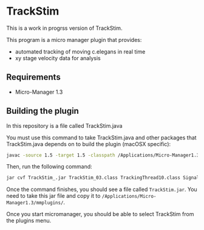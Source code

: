 # TrackStim

This is a work in progrss version of TrackStim.

This program is a micro manager plugin that provides:
- automated tracking of moving c.elegans in real time
- xy stage velocity data for analysis

## Requirements
- Micro-Manager 1.3

## Building the plugin

In this repository is a file called TrackStim.java

You must use this command to take TrackStim.java and other packages that TrackStim.java depends on to build the plugin (macOSX specific):

```sh
javac -source 1.5 -target 1.5 -classpath /Applications/Micro-Manager1.3/ij.jar:/Applications/Micro-Manager1.3/plugins/Micro-Manager/MMCoreJ.jar:/Applications/Micro-Manager1.3/plugins/Micro-Manager/MMJ_.jar -Xlint:unchecked TrackStim.java

```

Then, run the following command:

```sh
jar cvf TrackStim_.jar TrackStim_03.class TrackingThread10.class Signalsender.class
```


Once the command finishes, you should see a file called ```TrackStim.jar```.  You need to take this jar file and copy it to ```/Applications/Micro-Manager1.3/mmplugins/```.

Once you start micromanager, you should be able to select TrackStim from the plugins menu.